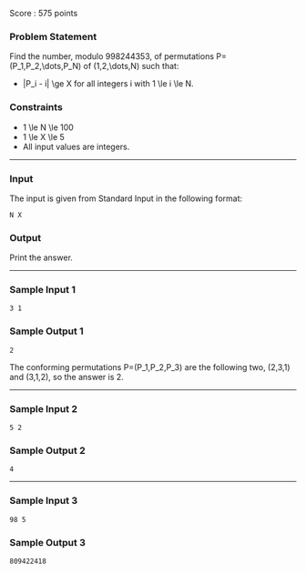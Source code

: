 Score : 575 points

### Problem Statement

Find the number, modulo 998244353, of permutations P=(P\_1,P\_2,\dots,P\_N) of (1,2,\dots,N) such that:

* |P\_i - i| \ge X for all integers i with 1 \le i \le N.

### Constraints

* 1 \le N \le 100
* 1 \le X \le 5
* All input values are integers.

---

### Input

The input is given from Standard Input in the following format:

```
N X
```

### Output

Print the answer.

---

### Sample Input 1

```
3 1
```

### Sample Output 1

```
2
```

The conforming permutations P=(P\_1,P\_2,P\_3) are the following two, (2,3,1) and (3,1,2), so the answer is 2.

---

### Sample Input 2

```
5 2
```

### Sample Output 2

```
4
```

---

### Sample Input 3

```
98 5
```

### Sample Output 3

```
809422418
```